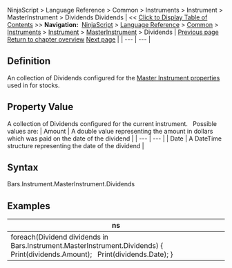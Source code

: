 ﻿
NinjaScript > Language Reference > Common > Instruments > Instrument > MasterInstrument > Dividends
Dividends
| << [Click to Display Table of Contents](dividends.md) >> **Navigation:**     [NinjaScript](ninjascript.md) > [Language Reference](language_reference_wip.md) > [Common](common.md) > [Instruments](instruments_ninjascript.md) > [Instrument](instrument.md) > [MasterInstrument](masterinstrument.md) > Dividends | [Previous page](masterinstrument_description.md) [Return to chapter overview](masterinstrument.md) [Next page](exchanges.md) |
| --- | --- |
## Definition
An collection of Dividends configured for the [Master Instrument properties](editing_instruments.md) used in for stocks.
## 
## Property Value
A collection of Dividends configured for the current instrument.
 
Possible values are:
| Amount | A double value representing the amount in dollars which was paid on the date of the dividend |
| --- | --- |
| Date | A DateTime structure representing the date of the dividend |
 
## Syntax
Bars.Instrument.MasterInstrument.Dividends
 
## Examples
| ns |
| --- |
| foreach(Dividend dividends in Bars.Instrument.MasterInstrument.Dividends) {    Print(dividends.Amount);    Print(dividends.Date); } |


